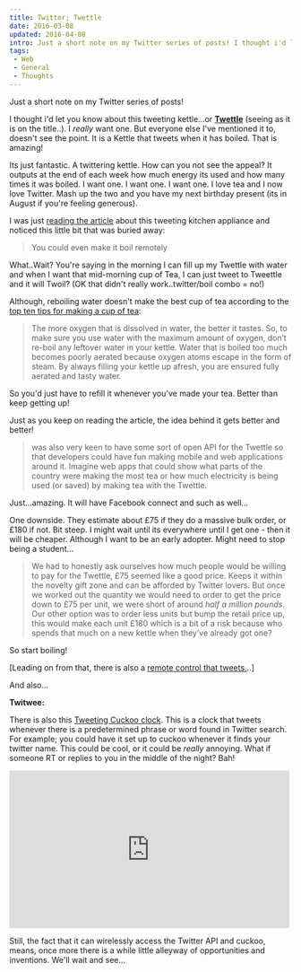 ```yaml
---
title: Twitter; Twettle
date: 2016-03-08
updated: 2016-04-08
intro: Just a short note on my Twitter series of posts! I thought i'd let you know about this tweeting kettle...or Twettle (seeing as it is on the title..). I ...
tags:
 - Web
 - General
 - Thoughts
---
```


<p>Just a short note on my Twitter series of posts!</p>

<p>I thought i'd let you know about this tweeting kettle...or <a href="http://www.mobileinc.co.uk/2010/03/introducing-the-twettle-project-the-kettle-that-tweets/"><strong>Twettle</strong></a> (seeing as it is on the title..). I <em>really</em> want one. But everyone else I've mentioned it to, doesn't see the point. It is a Kettle that tweets when it has boiled. That is amazing!</p>



<div class="mceTemp mceIEcenter"><dl class="wp-caption aligncenter"><dd class="wp-caption-dd"></dd>
</dl>
</div>





<p>Its just fantastic. A twittering kettle. How can you not see the appeal? It outputs at the end of each week how much energy its used and how many times it was boiled. I want one. I want one. I want one. I love tea and I now love Twitter. Mash up the two and you have my next birthday present (its in August if you're feeling generous).</p>





<p>I was just <a href="http://www.mobileinc.co.uk/2010/03/introducing-the-twettle-project-the-kettle-that-tweets/">reading the article</a> about this tweeting kitchen appliance and noticed this little bit that was buried away:</p>





<blockquote>You could even make it boil remotely</blockquote>





<p>What..Wait? You're saying in the morning I can fill up my Twettle with water and when I want that mid-morning cup of Tea, I can just tweet to Tweettle and it will Twoil? (OK that didn't really work..twitter/boil combo = no!)</p>





<p>Although, reboiling water doesn't make the best cup of tea according to the <a href="http://www.growinghappiness.com/2008/06/11/reboiling-boiling-water-multiple-times-not-as-harmful-thought/">top ten tips for making a cup of tea</a>:</p>





<blockquote>The more oxygen that is dissolved in water, the better it tastes. So, to  make sure you use water with the maximum amount of oxygen, don’t  re-boil any leftover water in your kettle. Water that is boiled too much  becomes poorly aerated because oxygen atoms escape in the form of  steam. By always filling your kettle up afresh, you are ensured fully  aerated and tasty water.</blockquote>





<p>So you'd just have to refill it whenever you've made your tea. Better than keep getting up!</p>





<p>Just as you keep on reading the article, the idea behind it gets better and better!</p>





<blockquote>was also very keen to have some sort of open API for the Twettle so  that developers could have fun making mobile and web applications around  it. Imagine web apps that could show what parts of the country were  making the most tea or how much electricity is being used (or saved) by  making tea with the Twettle.</blockquote>





<p>Just...amazing. It will have Facebook connect and such as well...</p>





<p>One downside. They estimate about £75 if they do a massive bulk order, or £180 if not. Bit steep. I might wait until its everywhere until I&nbsp;get one - then it will be cheaper. Although I want to be an early adopter. Might need to stop being a student...</p>





<blockquote>We had to honestly ask ourselves how much people would be willing to  pay for the Twettle, £75 seemed like a good price. Keeps it within the  novelty gift zone and can be afforded by Twitter lovers. But once we  worked out the quantity we would need to order to get the price down to  £75 per unit, we were short of around <em>half a million pounds</em>.<br>
Our other option was to order less units but bump the retail price  up, this would make each unit £180 which is a bit of a risk because who  spends that much on a new kettle when they’ve already got one?</blockquote>





<p>So start boiling!</p>





<p>[Leading on from that, there is also a <a href="http://mashable.com/2009/08/28/ibm-twitter-remote-control/">remote control that tweets.</a>..]</p>





<p>And also...</p>





<p><strong>Twitwee:</strong></p>





<p>There is also this <a href="http://www.haroonbaig.com/projects/TwitweeClock/">Tweeting Cuckoo clock</a>. This is a clock that tweets whenever there is a predetermined phrase or word found in Twitter search. For example; you could have it set up to cuckoo whenever it finds your twitter name. This could be cool, or it could be <em>really</em> annoying. What if someone RT or replies to you in the middle of the night? Bah!</p>





<div class="video"><iframe src="https://player.vimeo.com/video/10394638" width="500" height="281" frameborder="0" webkitallowfullscreen="" mozallowfullscreen="" allowfullscreen=""></iframe>
</div>





<p>Still, the fact that it can wirelessly access the Twitter API and cuckoo, means, once more there is a while little alleyway of opportunities and inventions. We'll wait and see...</p>
